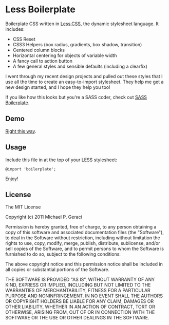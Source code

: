 Less Boilerplate
=============================

Boilerplate CSS written in [Less.CSS](http://lesscss.org/), the dynamic stylesheet language. It includes: 

- CSS Reset
- CSS3 Helpers (box radius, gradients, box shadow, transition)
- Centered column blocks
- Horizontal centering for objects of variable width
- A fancy call to action button
- A few general styles and sensible defaults (including a clearfix)

I went through my recent design projects and pulled out these styles that I use all the time to create an easy-to-import stylesheet. They help me get a new design started, and I hope they help you too!

If you like how this looks but you're a SASS coder, check out [SASS Boilerplate](http://mgeraci.github.com/SASS-Boilerplate).

Demo
---------
[Right this way](http://mgeraci.github.com/Less-Boilerplate/).

Usage
--------
Include this file in at the top of your LESS stylesheet:

    @import 'boilerplate';

Enjoy!

License
--------
The MIT License

Copyright (c) 2011 Michael P. Geraci

Permission is hereby granted, free of charge, to any person obtaining a copy
of this software and associated documentation files (the "Software"), to deal
in the Software without restriction, including without limitation the rights
to use, copy, modify, merge, publish, distribute, sublicense, and/or sell
copies of the Software, and to permit persons to whom the Software is
furnished to do so, subject to the following conditions:

The above copyright notice and this permission notice shall be included in
all copies or substantial portions of the Software.

THE SOFTWARE IS PROVIDED "AS IS", WITHOUT WARRANTY OF ANY KIND, EXPRESS OR
IMPLIED, INCLUDING BUT NOT LIMITED TO THE WARRANTIES OF MERCHANTABILITY,
FITNESS FOR A PARTICULAR PURPOSE AND NONINFRINGEMENT. IN NO EVENT SHALL THE
AUTHORS OR COPYRIGHT HOLDERS BE LIABLE FOR ANY CLAIM, DAMAGES OR OTHER
LIABILITY, WHETHER IN AN ACTION OF CONTRACT, TORT OR OTHERWISE, ARISING FROM,
OUT OF OR IN CONNECTION WITH THE SOFTWARE OR THE USE OR OTHER DEALINGS IN
THE SOFTWARE.
